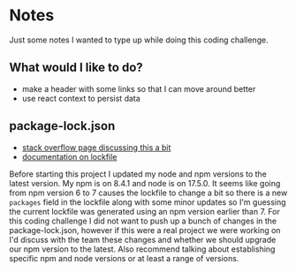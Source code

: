 # Notes

Just some notes I wanted to type up while doing this coding challenge.

## What would I like to do?

- make a header with some links so that I can move around better
- use react context to persist data

## package-lock.json

- [stack overflow page discussing this a bit](https://stackoverflow.com/questions/64813775/is-there-any-way-to-fix-package-lock-json-lockfileversion-so-npm-uses-a-specific)
- [documentation on lockfile](https://docs.npmjs.com/cli/v7/configuring-npm/package-lock-json)

Before starting this project I updated my node and npm versions to the latest version. My npm is on 8.4.1 and node is on 17.5.0. It seems like going from npm version 6 to 7 causes the lockfile to change a bit so there is a new `packages` field in the lockfile along with some minor updates so I'm guessing the current lockfile was generated using an npm version earlier than 7. For this coding challenge I did not want to push up a bunch of changes in the package-lock.json, however if this were a real project we were working on I'd discuss with the team these changes and whether we should upgrade our npm version to the latest. Also recommend talking about establishing specific npm and node versions or at least a range of versions.


